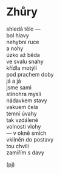 Zhůry
=====

shledá tělo —  
bol hlavy  
nehybní ruce  
a nohy  
úzko až běda  
ve svalu snahy  
křídla motýlí  
pod prachem doby  
já a já  
jsme sami  
stínohra mysli  
nádavkem stavy  
vakuem čela  
temní úvahy  
tak vzdálené  
volnosti vlohy  
— v okně smích  
vklíněn do postavy  
tou chvílí  
zamířím s davy

(pj)

